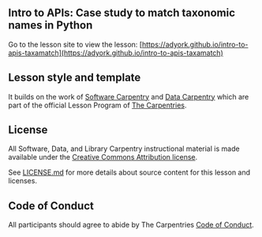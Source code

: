 ## Intro to APIs: Case study to match taxonomic names in Python

Go to the lesson site to view the lesson: [https://adyork.github.io/intro-to-apis-taxamatch](https://adyork.github.io/intro-to-apis-taxamatch)

## Lesson style and template

It builds on the work of [Software Carpentry](http://software-carpentry.org/) and [Data Carpentry](http://www.datacarpentry.org/) which are part of the official Lesson Program of [The Carpentries](https://carpentries.org/).

## License

All Software, Data, and Library Carpentry instructional material is made available under the [Creative Commons Attribution
license](https://github.com/LibraryCarpentry/lc-data-intro/blob/gh-pages/LICENSE.md).

See [LICENSE.md](LICENSE.md) for more details about source content for this lesson and licenses.

## Code of Conduct

All participants should agree to abide by The Carpentries [Code of Conduct](https://docs.carpentries.org/topic_folders/policies/code-of-conduct.html).

